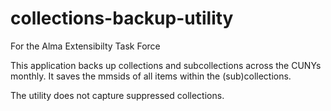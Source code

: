 # collections-backup-utility
For the Alma Extensibilty Task Force

This application backs up collections and subcollections across the CUNYs monthly. It saves the mmsids of all items within the (sub)collections.

The utility does not capture suppressed collections.
